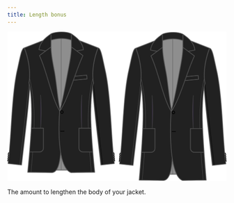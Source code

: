 ```yaml
---
title: Length bonus
---
```


![Length bonus](lengthbonus.svg)

The amount to lengthen the body of your jacket.